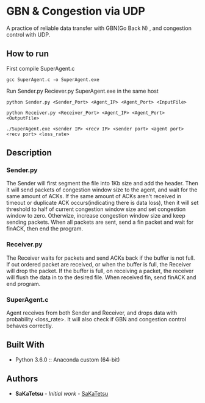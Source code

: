 # GBN & Congestion via UDP
A practice of reliable data transfer with GBN(Go Back N)
, and congestion control with UDP.

## How to run

First compile SuperAgent.c
```
gcc SuperAgent.c -o SuperAgent.exe
```

Run Sender.py Reciever.py SuperAgent.exe in the same host
```
python Sender.py <Sender_Port> <Agent_IP> <Agent_Port> <InputFile>
```
```
python Receiver.py <Receiver_Port> <Agent_IP> <Agent_Port> <OutputFile>
```
```
./SuperAgent.exe <sender IP> <recv IP> <sender port> <agent port> <recv port> <loss_rate>
```

## Description

### Sender.py
The Sender will first segment the file into 1Kb size and add the header.
Then it will send packets of congestion window size to the agent,
and wait for the same amount of ACKs.
If the same amount of ACKs aren't received in timeout or duplicate ACK occurs(indicating there is data loss), 
then it will set threshold to half of current congestion window size and set congestion window to zero.
Otherwize, increase congestion window size and keep sending packets.
When all packets are sent, send a fin packet and wait for finACK, then end the program.

### Receiver.py
The Receiver waits for packets and send ACKs back if the buffer is not full.
If out ordered packet are received, or when the buffer is full, the Receiver will drop the packet.
If the buffer is full, on receiving a packet, the receiver will flush the data in to the desired file.
When received fin, send finACK and end program.

### SuperAgent.c
Agent receives from both Sender and Receiver, and drops data with probability <loss_rate>.
It will also check if GBN and congestion control behaves correctly.

## Built With

* Python 3.6.0 :: Anaconda custom (64-bit)

## Authors

* **SaKaTetsu** - *Initial work* - [SaKaTetsu](https://github.com/SaKaTetsu)